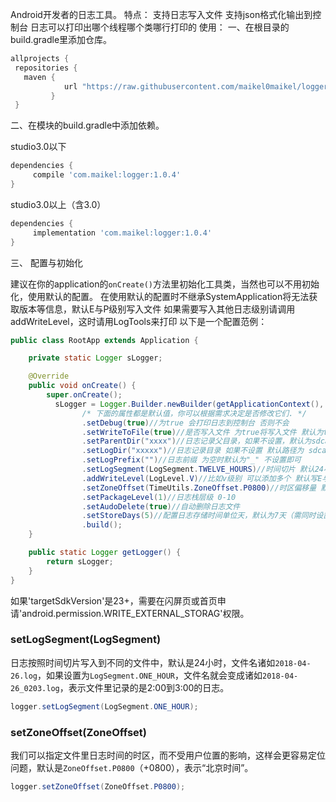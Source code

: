 Android开发者的日志工具。
特点：
支持日志写入文件
支持json格式化输出到控制台
日志可以打印出哪个线程哪个类哪行打印的
使用：
一、在根目录的build.gradle里添加仓库。
```groovy
allprojects {
 repositories {
   maven {
            url "https://raw.githubusercontent.com/maikel0maikel/logger/master"
         }
 }
```
二、在模块的build.gradle中添加依赖。

studio3.0以下
```groovy
dependencies {
     compile 'com.maikel:logger:1.0.4'
}
```
 studio3.0以上（含3.0）
 ```groovy
 dependencies {
      implementation 'com.maikel:logger:1.0.4'
 }
```

三、 配置与初始化

建议在你的application的`onCreate()`方法里初始化工具类，当然也可以不用初始化，使用默认的配置。
在使用默认的配置时不继承SystemApplication将无法获取版本等信息，默认E与P级别写入文件
如果需要写入其他日志级别请调用addWriteLevel，这时请用LogTools来打印
以下是一个配置范例：

```java
public class RootApp extends Application {

    private static Logger sLogger;

    @Override
    public void onCreate() {
        super.onCreate();
          sLogger = Logger.Builder.newBuilder(getApplicationContext(), "名字")
                /* 下面的属性都是默认值，你可以根据需求决定是否修改它们. */
                .setDebug(true)//为true 会打印日志到控制台 否则不会
                .setWriteToFile(true)//是否写入文件 为true将写入文件 默认为true
                .setParentDir("xxxx")//日志记录父目录，如果不设置，默认为sdcard/maikel
                .setLogDir("xxxxx")//日志记录目录 如果不设置 默认路径为 sdcard/maikel/Logger 可以使用应用的名称作为日志目录名
                .setLogPrefix("")//日志前缀 为空时默认为"_" 不设置即可
                .setLogSegment(LogSegment.TWELVE_HOURS)//时间切片 默认24小时
                .addWriteLevel(LogLevel.V)//比如v级别 可以添加多个 默认写E与P级别
                .setZoneOffset(TimeUtils.ZoneOffset.P0800)//时区偏移量 默认东八区
                .setPackageLevel(1)//日志栈层级 0-10
                .setAudoDelete(true)//自动删除日志文件
                .setStoreDays(5)//配置日志存储时间单位天，默认为7天（需同时设置setAudoDelete为true否则无效）
                .build();
    }

    public static Logger getLogger() {
        return sLogger;
    }
}
```
如果'targetSdkVersion'是23+，需要在闪屏页或首页申请'android.permission.WRITE_EXTERNAL_STORAG'权限。


### setLogSegment(LogSegment)

日志按照时间切片写入到不同的文件中，默认是24小时，文件名诸如`2018-04-26.log`，如果设置为`LogSegment.ONE_HOUR`，文件名就会变成诸如`2018-04-26_0203.log`，表示文件里记录的是2:00到3:00的日志。

```java
logger.setLogSegment(LogSegment.ONE_HOUR);
```

### setZoneOffset(ZoneOffset)

我们可以指定文件里日志时间的时区，而不受用户位置的影响，这样会更容易定位问题，默认是`ZoneOffset.P0800`（+0800），表示“北京时间”。

```java
logger.setZoneOffset(ZoneOffset.P0800);
```


